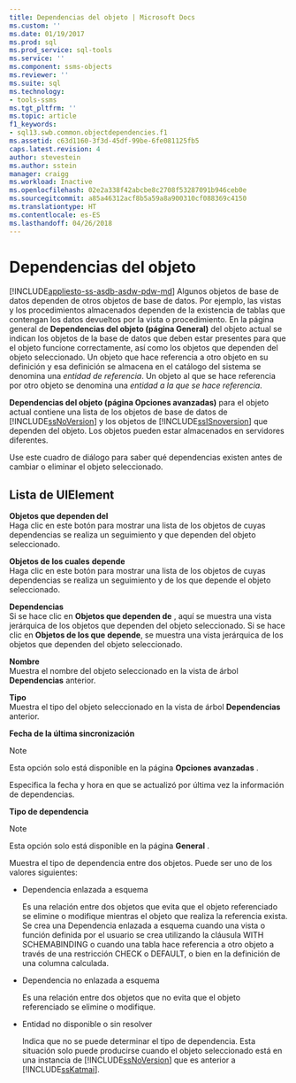 ```yaml
---
title: Dependencias del objeto | Microsoft Docs
ms.custom: ''
ms.date: 01/19/2017
ms.prod: sql
ms.prod_service: sql-tools
ms.service: ''
ms.component: ssms-objects
ms.reviewer: ''
ms.suite: sql
ms.technology:
- tools-ssms
ms.tgt_pltfrm: ''
ms.topic: article
f1_keywords:
- sql13.swb.common.objectdependencies.f1
ms.assetid: c63d1160-3f3d-45df-99be-6fe081125fb5
caps.latest.revision: 4
author: stevestein
ms.author: sstein
manager: craigg
ms.workload: Inactive
ms.openlocfilehash: 02e2a338f42abcbe8c2708f53287091b946ceb0e
ms.sourcegitcommit: a85a46312acf8b5a59a8a900310cf088369c4150
ms.translationtype: HT
ms.contentlocale: es-ES
ms.lasthandoff: 04/26/2018
---
```

# <a name="object-dependencies"></a>Dependencias del objeto
[!INCLUDE[appliesto-ss-asdb-asdw-pdw-md](../../includes/appliesto-ss-asdb-asdw-pdw-md.md)]
Algunos objetos de base de datos dependen de otros objetos de base de datos. Por ejemplo, las vistas y los procedimientos almacenados dependen de la existencia de tablas que contengan los datos devueltos por la vista o procedimiento. En la página general de **Dependencias del objeto (página General)** del objeto actual se indican los objetos de la base de datos que deben estar presentes para que el objeto funcione correctamente, así como los objetos que dependen del objeto seleccionado. Un objeto que hace referencia a otro objeto en su definición y esa definición se almacena en el catálogo del sistema se denomina una *entidad de referencia*. Un objeto al que se hace referencia por otro objeto se denomina una *entidad a la que se hace referencia*.  
  
**Dependencias del objeto (página Opciones avanzadas)** para el objeto actual contiene una lista de los objetos de base de datos de [!INCLUDE[ssNoVersion](../../includes/ssnoversion_md.md)] y los objetos de [!INCLUDE[ssISnoversion](../../includes/ssisnoversion_md.md)] que dependen del objeto. Los objetos pueden estar almacenados en servidores diferentes.  
  
Use este cuadro de diálogo para saber qué dependencias existen antes de cambiar o eliminar el objeto seleccionado.  
  
## <a name="uielement-list"></a>Lista de UIElement  
**Objetos que dependen del** *<selected object>*  
Haga clic en este botón para mostrar una lista de los objetos de cuyas dependencias se realiza un seguimiento y que dependen del objeto seleccionado.  
  
**Objetos de los cuales** *<selected object>* **depende**  
Haga clic en este botón para mostrar una lista de los objetos de cuyas dependencias se realiza un seguimiento y de los que depende el objeto seleccionado.  
  
**Dependencias**  
Si se hace clic en **Objetos que dependen de** *<selected object>* , aquí se muestra una vista jerárquica de los objetos que dependen del objeto seleccionado. Si se hace clic en **Objetos de los que**  *<selected object>* **depende**, se muestra una vista jerárquica de los objetos que dependen del objeto seleccionado.  
  
**Nombre**  
Muestra el nombre del objeto seleccionado en la vista de árbol **Dependencias** anterior.  
  
**Tipo**  
Muestra el tipo del objeto seleccionado en la vista de árbol **Dependencias** anterior.  
  
**Fecha de la última sincronización**  
> [!NOTE]  
> Esta opción solo está disponible en la página **Opciones avanzadas** .  
  
Especifica la fecha y hora en que se actualizó por última vez la información de dependencias.  
  
**Tipo de dependencia**  
> [!NOTE]  
> Esta opción solo está disponible en la página **General** .  
  
Muestra el tipo de dependencia entre dos objetos. Puede ser uno de los valores siguientes:  
  
-   Dependencia enlazada a esquema  
  
    Es una relación entre dos objetos que evita que el objeto referenciado se elimine o modifique mientras el objeto que realiza la referencia exista. Se crea una Dependencia enlazada a esquema cuando una vista o función definida por el usuario se crea utilizando la cláusula WITH SCHEMABINDING o cuando una tabla hace referencia a otro objeto a través de una restricción CHECK o DEFAULT, o bien en la definición de una columna calculada.  
  
-   Dependencia no enlazada a esquema  
  
    Es una relación entre dos objetos que no evita que el objeto referenciado se elimine o modifique.  
  
-   Entidad no disponible o sin resolver  
  
    Indica que no se puede determinar el tipo de dependencia. Esta situación solo puede producirse cuando el objeto seleccionado está en una instancia de [!INCLUDE[ssNoVersion](../../includes/ssnoversion_md.md)] que es anterior a [!INCLUDE[ssKatmai](../../includes/sskatmai_md.md)].  
  
